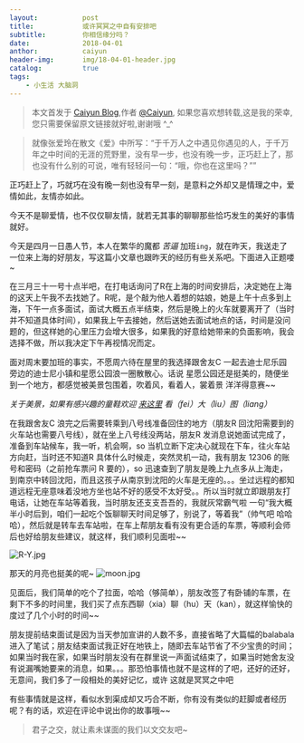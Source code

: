 ```yaml
---
layout:           post
title:            或许冥冥之中自有安排吧
subtitle:         你相信缘分吗？  
date:             2018-04-01 
anthor:           caiyun
header-img:       img/18-04-01-header.jpg 	 
catalog:          true
tags:
    - 小生活 大脑洞
---
```

> 本文首发于 [Caiyun Blog](http://agcaiyun.github.io/ ),作者 [@Caiyun](https://github.com/Agcaiyun),  如果您喜欢想转载,这是我的荣幸,您只需要保留原文链接就好啦,谢谢哦 ^_^

> 就像张爱玲在散文《爱》中所写：“于千万人之中遇见你遇见的人，于千万年之中时间的无涯的荒野里，没有早一步，也没有晚一步，正巧赶上了，那也没有什么别的可说，唯有轻轻问一句：“哦，你也在这里吗？””

正巧赶上了，巧就巧在没有晚一刻也没有早一刻，是意料之外却又是情理之中，爱情如此，友情亦如此。

今天不是聊爱情，也不仅仅聊友情，就若无其事的聊聊那些恰巧发生的美好的事情就好。

今天是四月一日愚人节，本人在繁华的魔都 *苦逼* 加班`ing`，就在昨天，我送走了一位来上海的好朋友，写这篇小文章也跟昨天的经历有些关系吧。下面进入正题喽~

在三月三十一号十点半吧，在打电话询问了R在上海的时间安排后，决定她在上海的这天上午我不去找她了。R呢，是个敲为他人着想的姑娘，她是上午十点多到上海，下午一点多面试，面试大概五点半结束，然后是晚上的火车就要离开了（当时并不知道具体时间），如果我上午去接她，然后送她去面试地点的话，时间是没问题的，但这样她的心里压力会增大很多，如果我的好意给她带来的负面影响，我会选择不做，所以我决定下午再视情况而定。

面对周末要加班的事实，不愿周六待在屋里的我选择跟舍友C 一起去迪士尼乐园旁边的迪士尼小镇和星愿公园浪一圈散散心。话说 星愿公园还是挺美的，随便坐到一个地方，都感觉被美景包围着，吹着风，看着人，裳着景 洋洋得意赛~~

*关于美景，如果有感兴趣的童鞋欢迎 [来这里](https://www.jianshu.com/p/4054fd6053ca) 看（fei）大（liu）图（liang）*

在我跟舍友C 浪完之后需要转乘到八号线准备回住的地方（朋友R 回沈阳需要到的火车站也需要八号线），就在坐上八号线没两站，朋友R 发消息说她面试完成了，准备到车站候车，我一听，机会啊，so 当机立断下定决心就现在下车，往火车站方向赶，当时还不知道R 具体什么时候走，突然灵机一动，我有朋友 12306 的账号和密码（之前抢车票问 R 要的），so 迅速查到了朋友是晚上九点多从上海走，到南京中转回沈阳，而且这孩子从南京到沈阳的火车是无座的。。。坐过远程的都知道远程无座意味着没地方坐也站不好的感受不太好受。。所以当时就立即跟朋友打电话，让她在车站等着我，当时朋友还支支吾吾的，我就灰常霸气啦 一句“我大概半小时后到，咱们一起吃个饭聊聊天时间足够了，别说了，等着我”（帅气吧 哈哈哈），然后就是转车去车站啦，在车上帮朋友看有没有更合适的车票，等顺利会师后也好给朋友些建议，就这样，我们顺利见面啦~~


![R-Y.jpg](https://upload-images.jianshu.io/upload_images/6970677-9d9a22dcf50e1479.jpg?imageMogr2/auto-orient/strip%7CimageView2/2/w/1240)

那天的月亮也挺美的呢~
![moon.jpg](https://upload-images.jianshu.io/upload_images/6970677-729f0f713878c2a6.jpg?imageMogr2/auto-orient/strip%7CimageView2/2/w/1240)

见面后，我们简单的吃个了拉面，哈哈（够简单），朋友改签了有卧铺的车票，在剩下不多的时间里，我们买了点东西聊（xia）聊（hu）天（kan），就这样愉快的度过了几个小时的时间~~

朋友提前结束面试是因为当天参加宣讲的人数不多，直接省略了大篇幅的balabala进入了笔试；朋友结束面试我正好在地铁上，随即去车站节省了不少宝贵的时间；如果当时我在家，如果当时朋友没有在群里说一声面试结束了，如果当时她舍友没有说漏嘴她要来的消息，如果。。。那恐怕事情也就不是这样的了吧，还好的还好，无意间，我们多了一段相处的美好记忆，或许 这就是冥冥之中吧

有些事情就是这样，看似水到渠成却又巧合不断，你有没有类似的赶脚或者经历呢？有的话，欢迎在评论中说出你的故事哦~~

> 君子之交，就让素未谋面的我们以文交友吧~